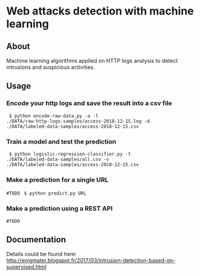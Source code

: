
# Web attacks detection with machine learning
## About
Machine learning algorithms applied on HTTP logs analysis to detect intrusions and suspicious activities.

## Usage
### Encode your http logs and save the result into a csv file
<code> $ python encode-raw-data.py -a -l ./DATA/raw-http-logs-samples/access-2018-12-15.log -d ./DATA/labeled-data-samples/access-2018-12-15.csv</code>

### Train a model and test the prediction
<code> $ python logistic-regression-classifier.py -t ./DATA/labeled-data-samples/all.csv -v ./DATA/labeled-data-samples/access-2018-12-15.csv </code>

### Make a prediction for a single URL
<code>#TODO</code>
<code> $ python predict.py URL </code>

### Make a prediction using a REST API
<code>#TODO</code>

## Documentation
Details could be found here:
<br>
http://enigmater.blogspot.fr/2017/03/intrusion-detection-based-on-supervised.html
